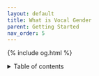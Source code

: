 ```yaml
---
layout: default
title: What is Vocal Gender
parent: Getting Started
nav_order: 5
---
```

{% include og.html %}
<details closed markdown="block">
  <summary>
    Table of contents
  </summary>
{: .text-delta }
1. TOC
{:toc}
```
explains dif between fem and masc voices, effect of T, andro voices etc.
```
